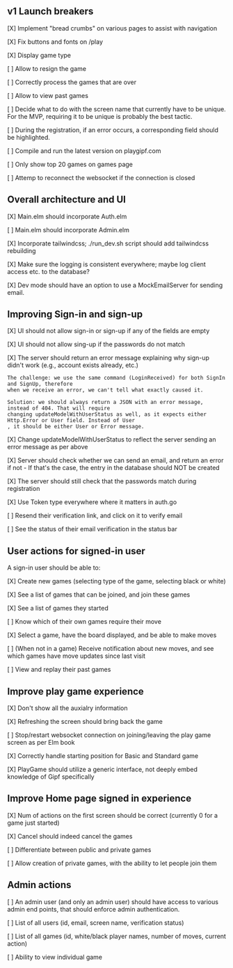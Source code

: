## v1 Launch breakers

[X] Implement "bread crumbs" on various pages to assist with navigation

[X] Fix buttons and fonts on /play

[X] Display game type

[ ] Allow to resign the game

[ ] Correctly process the games that are over

[ ] Allow to view past games

[ ] Decide what to do with the screen name that currently have to be unique. For the MVP,
    requiring it to be unique is probably the best tactic.

[ ] During the registration, if an error occurs, a corresponding field should be highlighted.

[ ] Compile and run the latest version on playgipf.com

[ ] Only show top 20 games on games page

[ ] Attemp to reconnect the websocket if the connection is closed


## Overall architecture and UI

[X] Main.elm should incorporate Auth.elm 

[ ] Main.elm should incorporate Admin.elm

[X] Incorporate tailwindcss; ./run_dev.sh script should add tailwindcss rebuilding

[X] Make sure the logging is consistent everywhere; maybe log client access etc. to 
    the database?

[X] Dev mode should have an option to use a MockEmailServer for sending email.

## Improving Sign-in and sign-up

[X] UI should not allow sign-in or sign-up if any of the fields are empty

[X] UI should not allow sing-up if the passwords do not match

[X] The server should return an error message explaining why sign-up didn't work 
    (e.g., account exists already, etc.)

    The challenge: we use the same command (LoginReceived) for both SignIn and SignUp, therefore
    when we receive an error, we can't tell what exactly caused it.

    Solution: we should always return a JSON with an error message, instead of 404. That will require
    changing updateModelWithUserStatus as well, as it expects either Http.Error or User field. Instead of User
    , it should be either User or Error message.

[X] Change updateModelWithUserStatus to reflect the server sending an error message as per above

[X] Server should check whether we can send an email, and return an error if not
    - If that's the case, the entry in the database should NOT be created

[X] The server should still check that the passwords match during registration

[X] Use Token type everywhere where it matters in auth.go

[ ] Resend their verification link, and click on it to verify email

[ ] See the status of their email verification in the status bar



## User actions for signed-in user

A sign-in user should be able to:

[X] Create new games (selecting type of the game, selecting black or white)

[X] See a list of games that can be joined, and join these games

[X] See a list of games they started

[ ] Know which of their own games require their move

[X] Select a game, have the board displayed, and be able to make moves

[ ] (When not in a game) Receive notification about new moves, and see which games have move
    updates since last visit

[ ] View and replay their past games


## Improve play game experience

[X] Don't show all the auxialry information

[X] Refreshing the screen should bring back the game

[ ] Stop/restart websocket connection on joining/leaving the play game screen as per Elm book

[X] Correctly handle starting position for Basic and Standard game

[X] PlayGame should utilize a generic interface, not deeply embed knowledge of Gipf specifically


## Improve Home page signed in experience

[X] Num of actions on the first screen should be correct (currently 0 for a game just started)

[X] Cancel should indeed cancel the games

[ ] Differentiate between public and private games

[ ] Allow creation of private games, with the ability to let people join them


## Admin actions

[ ] An admin user (and only an admin user) should have access to various admin end points, that should enforce
    admin authentication.

[ ] List of all users (id, email, screen name, verification status)

[ ] List of all games (id, white/black player names, number of moves, current action)

[ ] Ability to view individual game